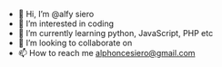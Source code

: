 - 👋 Hi, I’m @alfy siero
- 👀 I’m interested in coding 
- 🌱 I’m currently learning python, JavaScript, PHP etc
- 💞️ I’m looking to collaborate on 
- 📫 How to reach me alphoncesiero@gmail.com

<!---
alfysiero/alfysiero is a ✨ special ✨ repository because its `README.md` (this file) appears on your GitHub profile.
You can click the Preview link to take a look at your changes.
--->
